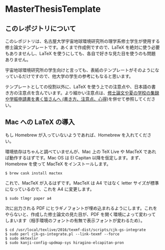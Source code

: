 # MasterThesisTemplate
## このレポジトリについて
このレポジトリは、名古屋大学宇宙地球環境研究所の理学系修士学生が使用する修士論文テンプレートです。あくまで作成例ですので、LaTeX を絶対に使う必要もありませんし、LaTeX を使うにしても、各自で好きな見た目を使うのも問題ありません。

宇宙地球環境研究所の学生向けと言っても、表紙のテンプレートがそのようになっているだけですので、他大学の学生の参考にもなると思います。

テンプレートとしての役割以外に、LaTeX を使う上での注意点や、日本語の書き方の注意点を含んでいます。より細かい注意点は、[修士論文や夏の学校の集録や学振申請書を書く皆さんへ (書き方、注意点、心得)](http://oxon.hatenablog.com/entry/20130615/1371228320])を併せて参照してください。

## Mac への LaTeX の導入
もし Homebrew が入っていないようであれば、Homebrew を入れてください。

環境依存はちゃんと調べていませんが、Mac 上の TeX Live や MacTeX であれば動作するはずです。Mac OS は El Capitan 以降を仮定します。まず、Homebrew を使って MacTeX をインストールします。
```
$ brew cask install mactex
```

これで、MacTeX が入るはずです。MacTeX は A4 ではなく letter サイズが標準になっているので、これを A4 に変更します。

```
$ sudo tlmgr paper a4
```
    
次に出力される PDF にヒラギノフォントが埋め込まれるようにします。これをやらないと、作成した修士論文の見た目が、PDF を開く環境によって変わってしまいます（相手環境のフォントの有無で表示フォントが変わるため）。

```
$ cd /usr/local/texlive/2016/texmf-dist/scripts/cjk-gs-integrate
$ sudo perl cjk-gs-integrate.pl --link-texmf --force
$ sudo mktexlsr    
$ sudo kanji-config-updmap-sys hiragino-elcapitan-pron
```
